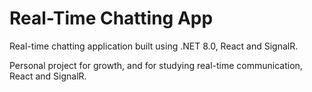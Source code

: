 # Real-Time Chatting App
Real-time chatting application built using .NET 8.0, React and SignalR.

Personal project for growth, and for studying real-time communication, React and SignalR.
